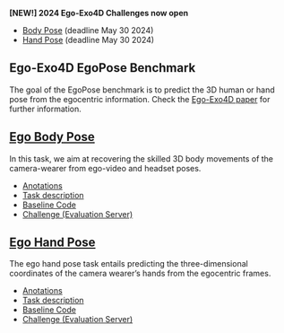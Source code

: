**[NEW!] 2024 Ego-Exo4D Challenges now open**
- [Body Pose](https://eval.ai/web/challenges/challenge-page/2245/overview) (deadline May 30 2024)
- [Hand Pose](https://eval.ai/web/challenges/challenge-page/2249/overview) (deadline May 30 2024)
## Ego-Exo4D EgoPose Benchmark

The goal of the EgoPose benchmark is to predict the 3D human or hand pose from the egocentric information. Check the [Ego-Exo4D paper](https://arxiv.org/abs/2311.18259) for further information.


## [Ego Body Pose](https://github.com/EGO4D/ego-exo4d-egopose/tree/main/bodypose)
In this task, we aim at recovering the skilled 3D body movements of the camera-wearer from ego-video and headset poses. 
- [Anotations](https://docs.ego-exo4d-data.org/annotations/ego_pose/)
- [Task description](https://docs.ego-exo4d-data.org/benchmarks/ego_pose/ego_body_pose/)
- [Baseline Code](https://github.com/EGO4D/ego-exo4d-egopose/tree/main/bodypose)
- [Challenge (Evaluation Server)](https://eval.ai/web/challenges/challenge-page/2245/overview)
## [Ego Hand Pose](https://github.com/EGO4D/ego-exo4d-egopose/tree/main/handpose)
The ego hand pose task entails predicting the three-dimensional coordinates of the camera wearer’s hands from the egocentric frames.
- [Anotations](https://docs.ego-exo4d-data.org/annotations/ego_pose/)
- [Task description](https://docs.ego-exo4d-data.org/benchmarks/ego_pose/ego_hand_pose/)
- [Baseline Code](https://github.com/EGO4D/ego-exo4d-egopose/tree/main/handpose)
- [Challenge (Evaluation Server)](https://eval.ai/web/challenges/challenge-page/2249/overview)